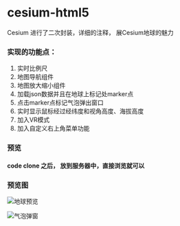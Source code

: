 # cesium-html5
Cesium 进行了二次封装，详细的注释， 展Cesium地球的魅力

### 实现的功能点：

1. 实时比例尺
2. 地图导航组件
3. 地图放大缩小组件
4. 加载json数据并且在地球上标记处marker点
5. 点击marker点标记气泡弹出窗口
6. 实时显示鼠标经过经纬度和视角高度、海拔高度
7. 加入VR模式
8. 加入自定义右上角菜单功能

### 预览

#### code clone 之后， 放到服务器中，直接浏览就可以

### 预览图

![地球预览]()

![气泡弹窗]()
